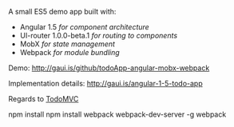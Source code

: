 A small ES5 demo app built with:
- Angular 1.5 _for component architecture_
- UI-router 1.0.0-beta.1 _for routing to components_
- MobX _for state management_
- Webpack _for module bundling_

Demo: http://gaui.is/github/todoApp-angular-mobx-webpack

Implementation details: http://gaui.is/angular-1-5-todo-app

Regards to [TodoMVC](http://todomvc.com)

npm install
npm install webpack webpack-dev-server -g
webpack

